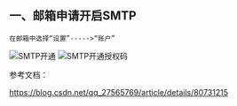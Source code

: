 ## 一、邮箱申请开启SMTP

    在邮箱中选择“设置”----->“账户”
    
![SMTP开通](https://github.com/Lancger/opslinux/blob/master/images/smtp1.png)
![SMTP开通授权码](https://github.com/Lancger/opslinux/blob/master/images/smtp2.png)



参考文档：

https://blog.csdn.net/qq_27565769/article/details/80731215
